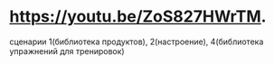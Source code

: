 # https://youtu.be/ZoS827HWrTM. 
сценарии 1(библиотека продуктов), 2(настроение), 4(библиотека упражнений для тренировок)
